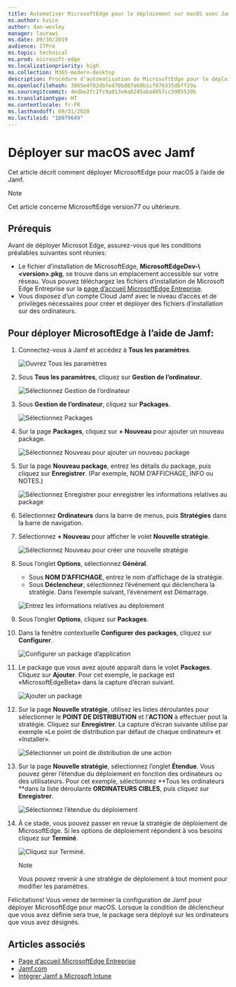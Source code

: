 ```yaml
---
title: Automatiser MicrosoftEdge pour le déploiement sur macOS avec Jamf
ms.author: kvice
author: dan-wesley
manager: laurawi
ms.date: 09/30/2019
audience: ITPro
ms.topic: technical
ms.prod: microsoft-edge
ms.localizationpriority: high
ms.collection: M365-modern-desktop
description: Procédure d’automatisation de MicrosoftEdge pour le déploiement sur macOS avec Jamf.
ms.openlocfilehash: 3065e4f02dbfed70b887a60b1cf076335dbff19a
ms.sourcegitcommit: 4edbe2fc2fc9a013e6a0245aba485fcc5905539b
ms.translationtype: HT
ms.contentlocale: fr-FR
ms.lasthandoff: 08/31/2020
ms.locfileid: "10979649"
---
```

# Déployer sur macOS avec Jamf

Cet article décrit comment déployer MicrosoftEdge pour macOS à l’aide de Jamf.

> [!NOTE]
> Cet article concerne MicrosoftEdge version77 ou ultérieure.

## Prérequis

Avant de déployer Microsot Edge, assurez-vous que les conditions préalables suivantes sont réunies:

- Le fichier d’installation de MicrosoftEdge, **MicrosoftEdgeDev-\\<version\>.pkg**, se trouve dans un emplacement accessible sur votre réseau. Vous pouvez téléchargez les fichiers d’installation de Microsoft Edge Entreprise sur la [page d’accueil MicrosoftEdge Entreprise](https://aka.ms/EdgeEnterprise).
- Vous disposez d’un compte Cloud Jamf avec le niveau d’accès et de privilèges nécessaires pour créer et déployer des fichiers d’installation sur des ordinateurs.

## Pour déployer MicrosoftEdge à l’aide de Jamf:

1. Connectez-vous à Jamf et accédez à **Tous les paramètres**.

    ![Ouvrez Tous les paramètres](./media/mac-deploy/jamf-dash-main-open-settings.png)

2. Sous **Tous les paramètres**, cliquez sur **Gestion de l’ordinateur**.

    ![Sélectionnez Gestion de l’ordinateur](./media/mac-deploy/jamf-all-settings-computer-mgmt.png)

3. Sous **Gestion de l’ordinateur**, cliquez sur **Packages**.

    ![Sélectionnez Packages](./media/mac-deploy/jamf-all-settings-computer-mgmt-pkgs.png)

4. Sur la page **Packages**, cliquez sur **+ Nouveau** pour ajouter un nouveau package.

    ![Sélectionnez Nouveau pour ajouter un nouveau package](./media/mac-deploy/jamf-all-settings-computer-mgmt-new-pkg.png)

5. Sur la page **Nouveau package**, entrez les détails du package, puis cliquez sur **Enregistrer**. (Par exemple, NOM D’AFFICHAGE, INFO ou NOTES.)

    ![Sélectionnez Enregistrer pour enregistrer les informations relatives au package](./media/mac-deploy/jamf-all-settings-computer-mgmt-save-pkg-info.png)

6. Sélectionnez **Ordinateurs** dans la barre de menus, puis **Stratégies** dans la barre de navigation.

7. Sélectionnez **+ Nouveau** pour afficher le volet **Nouvelle stratégie**.

    ![Sélectionnez Nouveau pour créer une nouvelle stratégie](./media/mac-deploy/jamf-all-settings-computer-new-policy.png)

8. Sous l’onglet **Options**, sélectionnez **Général**.

    - Sous **NOM D’AFFICHAGE**, entrez le nom d’affichage de la stratégie.
    - Sous **Déclencheur**, sélectionnez l’événement qui déclenchera la stratégie. Dans l’exemple suivant, l’événement est Démarrage.

    ![Entrez les informations relatives au déploiement](./media/mac-deploy/jamf-all-settings-computer-cfg-policy.png)

9. Sous l’onglet **Options**, cliquez sur **Packages**.

10. Dans la fenêtre contextuelle **Configurer des packages**, cliquez sur **Configurer**.

    ![Configurer un package d’application](./media/mac-deploy/jamf-all-settings-computer-policy-pkg-configure.png)

11. Le package que vous avez ajouté apparaît dans le volet **Packages**. Cliquez sur **Ajouter**. Pour cet exemple, le package est «MicrosoftEdgeBeta» dans la capture d’écran suivant.

    ![Ajouter un package](./media/mac-deploy/jamf-all-settings-computer-policy-pkg-add-beta.png)

12. Sur la page **Nouvelle stratégie**, utilisez les listes déroulantes pour sélectionner le **POINT DE DISTRIBUTION** et l’**ACTION** à effectuer pout la stratégie. Cliquez sur **Enregistrer**. La capture d’écran suivante utilise par exemple «Le point de distribution par défaut de chaque ordinateur» et «Installer».

    ![Sélectionner un point de distribution de une action](./media/mac-deploy/jamf-all-settings-computer-mgmt-pkg-cfg-distro.png)

13. Sur la page **Nouvelle stratégie**, sélectionnez l’onglet **Étendue**. Vous pouvez gérer l’étendue du déploiement en fonction des ordinateurs ou des utilisateurs. Pour cet exemple, sélectionnez **Tous les ordinateurs **dans la liste déroulante **ORDINATEURS CIBLES**, puis cliquez sur **Enregistrer**.

    ![Sélectionnez l’étendue du déploiement](./media/mac-deploy/jamf-all-settings-computer-mgmt-add-target.png)

14. À ce stade, vous pouvez passer en revue la stratégie de déploiement de MicrosoftEdge. Si les options de déploiement répondent à vos besoins cliquez sur **Terminé**.

    ![Cliquez sur Terminé.](./media/mac-deploy/jamf-all-settings-computer-mgmt-finish-add-deployment.png)

    > [!NOTE]
    > Vous pouvez revenir à une stratégie de déploiement à tout moment pour modifier les paramètres.

Félicitations! Vous venez de terminer la configuration de Jamf pour déployer MicrosoftEdge pour macOS. Lorsque la condition de déclencheur que vous avez définie sera true, le package sera déployé sur les ordinateurs que vous avez désignés.

## Articles associés

- [Page d’accueil MicrosoftEdge Entreprise](https://aka.ms/EdgeEnterprise)
- [Jamf.com](https://www.jamf.com/)
- [Intégrer Jamf à Microsoft Intune](https://docs.microsoft.com/intune/conditional-access-integrate-jamf)
